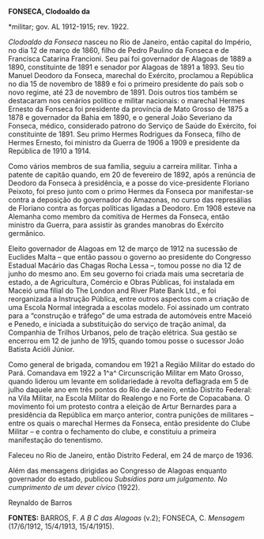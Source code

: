 **FONSECA, Clodoaldo da**

\*militar; gov. AL 1912-1915; rev. 1922.

*Clodoaldo da Fonseca* nasceu no Rio de Janeiro, então capital do
Império, no dia 12 de março de 1860, filho de Pedro Paulino da Fonseca e
de Francisca Catarina Francioni. Seu pai foi governador de Alagoas de
1889 a 1890, constituinte de 1891 e senador por Alagoas de 1891 a 1893.
Seu tio Manuel Deodoro da Fonseca, marechal do Exército, proclamou a
República no dia 15 de novembro de 1889 e foi o primeiro presidente do
país sob o novo regime, até 23 de novembro de 1891. Dois outros tios
também se destacaram nos cenários político e militar nacionais: o
marechal Hermes Ernesto da Fonseca foi presidente da província de Mato
Grosso de 1875 a 1878 e governador da Bahia em 1890, e o general João
Severiano da Fonseca, médico, considerado patrono do Serviço de Saúde do
Exército, foi constituinte de 1891. Seu primo Hermes Rodrigues da
Fonseca, filho de Hermes Ernesto, foi ministro da Guerra de 1906 a 1909
e presidente da República de 1910 a 1914.

Como vários membros de sua família, seguiu a carreira militar. Tinha a
patente de capitão quando, em 20 de fevereiro de 1892, após a renúncia
de Deodoro da Fonseca à presidência, e a posse do vice-presidente
Floriano Peixoto, foi preso junto com o primo Hermes da Fonseca por
manifestar-se contra a deposição do governador do Amazonas, no curso das
represálias de Floriano contra as forças políticas ligadas a Deodoro. Em
1908 esteve na Alemanha como membro da comitiva de Hermes da Fonseca,
então ministro da Guerra, para assistir às grandes manobras do Exército
germânico.

Eleito governador de Alagoas em 12 de março de 1912 na sucessão de
Euclides Malta – que então passou o governo ao presidente do Congresso
Estadual Macário das Chagas Rocha Lessa –, tomou posse no dia 12 de
junho do mesmo ano. Em seu governo foi criada mais uma secretaria de
estado, a de Agricultura, Comércio e Obras Públicas, foi instalada em
Maceió uma filial do The London and River Plate Bank Ltd., e foi
reorganizada a Instrução Pública, entre outros aspectos com a criação de
uma Escola Normal integrada a escolas modelo. Foi assinado um contrato
para a “construção e tráfego” de uma estrada de automóveis entre Maceió
e Penedo, e iniciada a substituição do serviço de tração animal, da
Companhia de Trilhos Urbanos, pelo de tração elétrica. Sua gestão se
encerrou em 12 de junho de 1915, quando tomou posse o sucessor João
Batista Acióli Júnior.

Como general de brigada, comandou em 1921 a Região Militar do estado do
Pará. Comandava em 1922 a 1^a^ Circunscrição Militar em Mato Grosso,
quando liderou um levante em solidariedade à revolta deflagrada em 5 de
julho daquele ano em três pontos do Rio de Janeiro, então Distrito
Federal: na Vila Militar, na Escola Militar do Realengo e no Forte de
Copacabana. O movimento foi um protesto contra a eleição de Artur
Bernardes para a presidência da República em março anterior, contra
punições de militares – entre os quais o marechal Hermes da Fonseca,
então presidente do Clube Militar – e contra o fechamento do clube, e
constituiu a primeira manifestação do tenentismo.

Faleceu no Rio de Janeiro, então Distrito Federal, em 24 de março de
1936.

Além das mensagens dirigidas ao Congresso de Alagoas enquanto governador
do estado, publicou *Subsídios para um julgamento. No cumprimento de um
dever cívico* (1922).

Reynaldo de Barros

**FONTES:** BARROS, F. *A B C das Alagoas* (v.2); FONSECA, C. *Mensagem*
(17/6/1912, 15/4/1913, 15/4/1915).
